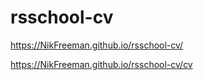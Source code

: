 # rsschool-cv

https://NikFreeman.github.io/rsschool-cv/

https://NikFreeman.github.io/rsschool-cv/cv
